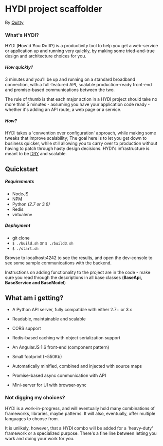 # HYDI project scaffolder

By [Quitty](mailto:quittyband@gmail.com)

### What's HYDI?
HYDI (**H**ow'd **Y**ou **D**o **I**t?) is a productivity tool
to help you get a web-service or application up and running very quickly,
by making some tried-and-true design and architecture choices for you.

##### How quickly?
3 minutes and you'll be up and running on a standard broadband connection,
with a full-featured API, scalable production-ready front-end
and promise-based communications between the two.

The rule of thumb is that each major action in a HYDI project should
take no more than 5 minutes - assuming you have your application code ready -
whether it's adding an API route, a web page or a service.

##### How?

HYDI takes a 'convention over configuration' approach,
while making some tweaks that improve scalability;
The goal here is to let you get down to business quicker, while
still allowing you to carry over to production
without having to patch through hasty design decisions.
HYDI's infrastructure is meant to be [DRY](https://en.wikipedia.org/wiki/Don%27t_repeat_yourself)
and scalable.

## Quickstart

##### Requirements
* NodeJS
* NPM
* Python _(2.7 or 3.6)_
* Redis
* virtualenv

##### Deployment
* git clone
* ```$ ./build.sh``` or ```$ ./build3.sh```
* ```$ ./start.sh```

Browse to localhost:4242 to see the results,
and open the dev-console to see some sample communications with the backend.

Instructions on adding functionality to the project are in the code -
make sure you read through the descriptions in all base classes
(**BaseApi, BaseService and BaseModel**)


## What am i getting?
* A Python API server, fully compatible with either 2.7+ or 3.x
 * Readable, maintainable and scalable
 * CORS support
 * Redis-based caching with object serialization support

* An AngularJS 1.6 front-end (component pattern)
 * Small footprint (~550Kb)
 * Automatically minified, combined and injected with source maps
 * Promise-based async communication with API
 * Mini-server for UI with browser-sync

### Not digging my choices?
HYDI is a work-in-progress, and will eventually hold many combinations
of frameworks, libraries, maybe patterns. It will also, eventually, offer multiple languages to choose from.

It is unlikely, however, that a HYDI combo will be added for a 'heavy-duty' framework or
a specialized purpose. There's a fine line between letting you work and doing your work for you.

